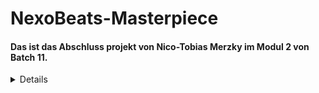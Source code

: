 # NexoBeats-Masterpiece
#### Das ist das Abschluss projekt von Nico-Tobias Merzky im Modul 2 von Batch 11.
<details>
<sumary><b> Ideen </b></sumary>
  # Die Idee
  Wie komm ich auf eine schlüssige Idee?
  ..* Social Media
  ..* Spiele
  ..* Videos
  ..* Musik
  ..* Filme
  ..* Serien
  _Es gibt eine menge Möglichenkeiten eine Idee zu finden und sich daran dann zu orientieren._
</details>
